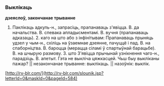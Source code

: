 ### Выклікаць
**дзеяслоў, закончанае трыванне**

1. Паклікаць адкуль-н., запрасіць, прапанаваць з'явіцца. В. да начальства. В. спевака апладысментамі. В. вучня (прапанаваць адказаць). 2. каго на што або з інфінітывам: Прапанаваць прыняць удзел у чым-н., схіліць на ўзаемнае дзеянне, пачуццё і пад. В. на спаборніцтва. В. бароцца (мерацца сіламі ў спартыўнай барацьбе). В. на шчырую размову. З. што З'явіцца прычынай узнікнення чаго-н., парадзіць. В. апетыт. Гэта не выкліча цяжкасцей. Чьш быу выкліканы пажар? || незакончанае трыванне: выклікаць. || назоўнік: выклік.

<a rel="author">[http://rv-blr.com/](http://rv-blr.com/slounik.jsp?letterId=0&maskId=0&pageId=584)</a>

